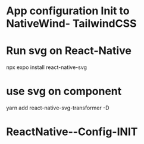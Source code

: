  # App configuration Init to NativeWind- TailwindCSS


 # Run svg on React-Native
 npx expo install react-native-svg

  # use svg on component
 yarn add react-native-svg-transformer -D

 
  # ReactNative--Config-INIT
